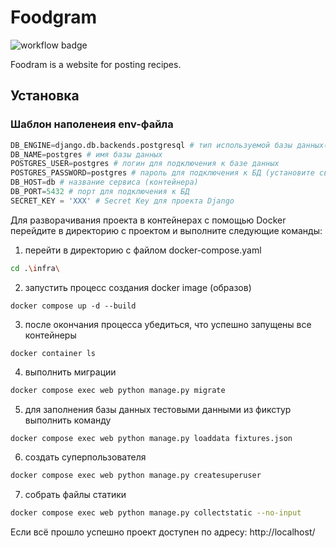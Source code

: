 # Foodgram
![workflow badge](https://github.com/botanikboy/foodgram-project-react/actions/workflows/main.yml/badge.svg)

Foodram is a website for posting recipes.

## Установка

### Шаблон наполенеия env-файла

```python
DB_ENGINE=django.db.backends.postgresql # тип используемой базы данных(в примере postgresql)
DB_NAME=postgres # имя базы данных
POSTGRES_USER=postgres # логин для подключения к базе данных
POSTGRES_PASSWORD=postgres # пароль для подключения к БД (установите свой)
DB_HOST=db # название сервиса (контейнера)
DB_PORT=5432 # порт для подключения к БД
SECRET_KEY = 'XXX' # Secret Key для проекта Django
```
Для разворачивания проекта в контейнерах с помощью Docker перейдите в директорию с проектом и выполните следующие команды:
1. перейти в директорию с файлом docker-compose.yaml
```bash
cd .\infra\
```
2. запустить процесс создания docker image (образов)
```
docker compose up -d --build
```
3. после окончания процесса убедиться, что успешно запущены все контейнеры
```
docker container ls
```
4. выполнить миграции
```bash
docker compose exec web python manage.py migrate
```
5. для заполнения базы данных тестовыми данными из фикстур выполнить команду
```bash
docker compose exec web python manage.py loaddata fixtures.json
```
6. создать суперпользователя
```bash
docker compose exec web python manage.py createsuperuser
```
7. собрать файлы статики
```bash
docker compose exec web python manage.py collectstatic --no-input
```
Если всё прошло успешно проект доступен по адресу:
http://localhost/
